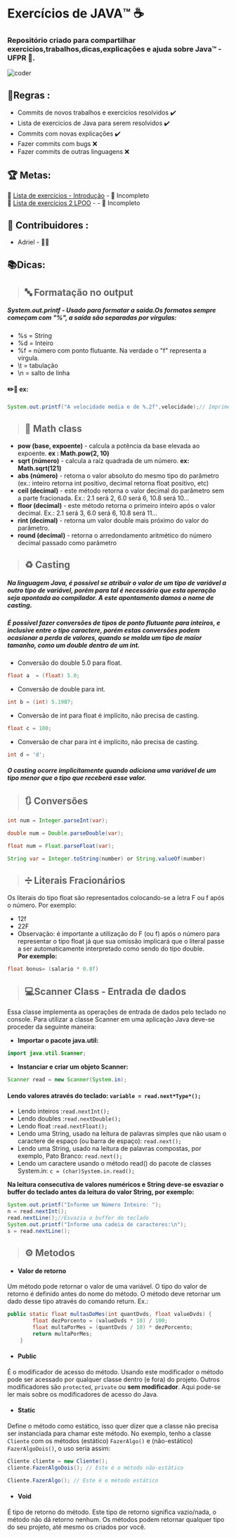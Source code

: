 # Exercícios de JAVA™️ ☕

### Repositório criado para compartilhar exercicios,trabalhos,dicas,explicações e ajuda sobre Java™️ - **UFPR** 🏫.
![coder](https://cdn.dribbble.com/users/1162077/screenshots/3848914/programmer.gif)

## 📜Regras :
 * Commits de novos trabalhos e exercicios resolvidos ✔️
 * Lista de exercicios de Java para serem resolvidos ✔️
 * Commits com novas explicações ✔️
 * Fazer commits com bugs ❌
 * Fazer commits de outras linguagens ❌
## 🏆 Metas:
 🔗 [Lista de exercícios - Introdução](http://www.tads.ufpr.br/pluginfile.php/8080/mod_resource/content/0/Aula%2001%20-%20Exerc%C3%ADcios%20-%20Introdu%C3%A7%C3%A3o%20ao%20Java.pdf "Lista de exercícios - Introdução") - 🔄 Incompleto  
🔗 [Lista de exercícios 2 LPOO](http://www.tads.ufpr.br/pluginfile.php/8082/mod_resource/content/0/Aula%2002%20e%2003%20-%20Exerc%C3%ADcios%20-%20Sintaxe%20Java.pdf) - - 🔄 Incompleto 

## 🤖 Contribuidores : 
* Adriel - 👦🏾
## 📚Dicas:

 > ##  🔤 Formatação no output 
##### **System.out.printf** - Usado para formatar a saida.Os formatos sempre começam com "%",  a saída são separadas por vírgulas:
* %s = String
* %d = Inteiro
* %f = número com ponto flutuante. Na verdade o "f" representa a vírgula. 
* \t = tabulação
* \n = salto de linha
 #### ✏️💬 ex: 
 ```java 
 System.out.printf("A velocidade media e de %.2f",velocidade);// Imprime duas casas depois da virgula
 ``` 
 
 
> ## 💯 Math class
* **pow (base, expoente)** - calcula a potência da base elevada ao expoente. **ex : Math.pow(2, 10)**
* **sqrt (número)** - calcula a raíz quadrada de um número. **ex: Math.sqrt(121)**
* **abs (número)** - retorna o valor absoluto do mesmo tipo do parâmetro (ex.: inteiro retorna int positivo, decimal retorna float positivo, etc)
* **ceil (decimal)** - este método retorna o valor decimal do parâmetro sem a parte fracionada. Ex.: 2.1 será 2, 6.0 será 6, 10.8 será 10...
* **floor (decimal)** - este método retorna o primeiro inteiro após o valor decimal. Ex.: 2.1 será 3, 6.0 será 6, 10.8 será 11...
* **rint (decimal)** - retorna um valor double mais próximo do valor do parâmetro.
* **round (decimal)** - retorna o arredondamento aritmético do número decimal passado como parâmetro

> ## ♻️ Casting
##### Na linguagem Java, é possível se atribuir o valor de um tipo de variável a outro tipo de variável, porém para tal é necessário que esta operação seja apontada ao compilador. A este apontamento damos o nome de casting.

##### É possível fazer conversões de tipos de ponto flutuante para inteiros, e inclusive entre o tipo caractere, porém estas conversões podem ocasionar a perda de valores, quando se molda um tipo de maior tamanho, como um double dentro de um int.

* Conversão do double 5.0 para float.
 ```java 
float a  = (float) 5.0;
 ```
* Conversão de double para int.
```java 
int b = (int) 5.1987;
 ```
 * Conversão de int para float é implícito, não precisa de casting.
 ```java 
float c = 100;
 ```
* Conversão de char para int é implícito, não precisa de casting.
 ```java 
int d = 'd';
 ```
##### *O casting ocorre implicitamente quando adiciona uma variável de um tipo menor que o tipo que receberá esse valor.*

> ## 🔃 Conversões
  
```java 
int num = Integer.parseInt(var);
 ```
```java
double num = Double.parseDouble(var);
 ```
```java
float num = Float.parseFloat(var);
 ```
```java
String var = Integer.toString(number) or String.valueOf(number)
 ```

> ## ➗ Literais Fracionários 
Os literais do tipo float são representados colocando-se a letra F ou f após o número. Por exemplo:
 * 12f
 * 22F
* Observação: é importante a utilização do F (ou f) após o número para representar o tipo float já que sua omissão implicará que o literal passe a ser automaticamente interpretado como sendo do tipo double.  
**Por exemplo:** 
```java
float bonus= (salario * 0.8f) 
```

> ## 💻Scanner Class - Entrada de dados 
Essa classe implementa as operações de entrada de dados pelo teclado no console.
Para utilizar a classe Scanner em uma aplicação Java deve-se proceder da seguinte maneira:
* **Importar o pacote java.util:**
```java 
import java.util.Scanner;
```
* **Instanciar e criar um objeto Scanner:**
```java 
Scanner read = new Scanner(System.in);
```
#### **Lendo valores através do teclado: `variable = read.next*Type*();`**
* Lendo inteiros :`read.nextInt();`
* Lendo doubles :`read.nextDouble();`
* Lendo float :`read.nextFloat();`  
* Lendo uma String, usado na leitura de palavras simples que não usam o caractere de espaço (ou barra de espaço): `read.next();`  
* Lendo uma String, usado na leitura de palavras compostas, por exemplo, Pato Branco: `read.next();`  
*	Lendo um caractere usando o método read() do pacote de classes System.in: `c = (char)System.in.read();`

**Na leitura consecutiva de valores numéricos e String deve-se esvaziar o buffer do teclado antes da leitura do valor String, por exemplo:**  
```java
System.out.printf("Informe um Número Inteiro: ");
n = read.nextInt();  
read.nextLine();//Esvazia o buffer do teclado
System.out.printf("Informe uma cadeia de caracteres:\n");  
s = read.nextLine();  
 ```
> ## ⚙️ Metodos 
* #### Valor de retorno
Um método pode retornar o valor de uma variável. O tipo do valor de retorno é definido antes do nome do método. O método deve retornar um dado desse tipo através do comando return.
Ex.: 
```java
public static float multasDoMes(int quantDvds, float valueDvds) {
        float dezPorcento = (valueDvds * 10) / 100;
        float multaPorMes = (quantDvds / 10) * dezPorcento;
        return multaPorMes;
    }
```

* #### Public
É o modificador de acesso do método. Usando este modificador o método pode ser acessado por qualquer classe dentro (e fora) do projeto.
Outros modificadores são `protected`, `private` ou **sem modificador**. Aqui pode-se ler mais sobre os modificadores de acesso do Java.

* #### Static
Define o método como estático, isso quer dizer que a classe não precisa ser instanciada para chamar este método.
No exemplo, tenho a classe `Cliente` com os métodos (estático) `FazerAlgo()` e (não-estático) `FazerAlgoDois()`, o uso seria assim:
```java
Cliente cliente = new Cliente();
cliente.FazerAlgoDois(); // Este é o método não-estático

Cliente.FazerAlgo(); // Este é o método estático
```
* ####  Void
É tipo de retorno do método. Este tipo de retorno significa vazio/nada, o método não dá retorno nenhum. Os métodos podem retornar qualquer tipo do seu projeto, até mesmo os criados por você.
